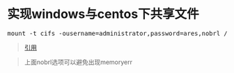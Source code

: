 # 实现windows与centos下共享文件
<pre>
mount -t cifs -ousername=administrator,password=ares,nobrl //192.168.11.65/hehe/ /packages
</pre>

> [引用](https://books.google.com.hk/books?id=VCmlBb-VwyAC&pg=PA98&lpg=PA98&dq=%E8%84%8F%E9%A1%B5%E9%9D%A2&source=bl&ots=_R7D6sWNAV&sig=WiJodjKNQPkx8ybK1WmcFJLtAnk&hl=en&sa=X&redir_esc=y&hl=zh-CN&sourceid=cndr#v=onepage&q=%E8%84%8F%E9%A1%B5%E9%9D%A2&f=false)

> 上面nobrl选项可以避免出现memoryerr